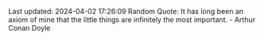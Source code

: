 Last updated: 2024-04-02 17:26:09
Random Quote: It has long been an axiom of mine that the little things are infinitely the most important. - Arthur Conan Doyle
